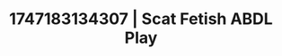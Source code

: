---
categories:
- Erotic audiobooks
- Intimate reveal
- Footjob
- Morning passion
- Public sex
image: /assets/images/1747183134307.jpg
layout: post
seo:
  description: Featured content with high-quality Scat Fetish, ABDL Play. HD images
    available.
  keywords: Scat Fetish, ABDL Play
  og_image: /assets/images/1747183134307.jpg
  schema_type: VisualArtwork
tags:
- ABDL Play
- Scat Fetish
- '#1747183134307'
title: 1747183134307 | Scat Fetish ABDL Play
---